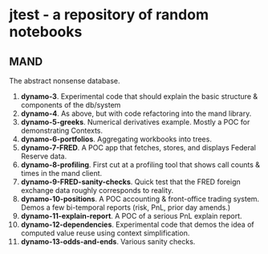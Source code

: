 # jtest - a repository of random notebooks

## MAND

The abstract nonsense database.

1. **dynamo-3**. Experimental code that should explain the basic structure & components of the db/system
2. **dynamo-4**. As above, but with code refactoring into the mand library.
3. **dynamo-5-greeks**. Numerical derivatives example. Mostly a POC for demonstrating Contexts.
4. **dynamo-6-portfolios**. Aggregating workbooks into trees.
5. **dynamo-7-FRED**. A POC app that fetches, stores, and displays Federal Reserve data.
6. **dynamo-8-profiling**. First cut at a profiling tool that shows call counts & times in the mand client.
7. **dynamo-9-FRED-sanity-checks**. Quick test that the FRED foreign exchange data roughly corresponds to reality.
8. **dynamo-10-positions**. A POC accounting & front-office trading system. Demos a few bi-temporal reports (risk, PnL, prior day amends.)
9. **dynamo-11-explain-report**. A POC of a serious PnL explain report.
10. **dynamo-12-dependencies**. Experimental code that demos the idea of computed value reuse using context simplification.
11. **dynamo-13-odds-and-ends**. Various sanity checks.

